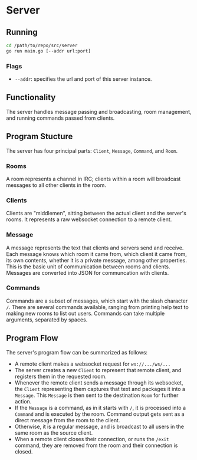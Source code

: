 # Server

## Running

```sh
cd /path/to/repo/src/server
go run main.go [--addr url:port]
```

### Flags

- `--addr`: specifies the url and port of this server instance.

## Functionality

The server handles message passing and broadcasting, room management, and running commands passed from clients.

## Program Stucture

The server has four principal parts: `Client`, `Message`, `Command`, and `Room`.

### Rooms

A room represents a channel in IRC;
clients within a room will broadcast messages to all other clients in the room.

### Clients

Clients are "middlemen", sitting between the actual client and the server's rooms.
It represents a raw websocket connection to a remote client.

### Message

A message represents the text that clients and servers send and receive.
Each message knows which room it came from, which client it came from, its own contents, whether it is a private message, among other properties.
This is the basic unit of communication between rooms and clients.
Messages are converted into JSON for communcation with clients.

### Commands

Commands are a subset of messages, which start with the slash character `/`.
There are several commands available, ranging from printing help text to making new rooms to list out users.
Commands can take multiple arguments, separated by spaces.

## Program Flow

The server's program flow can be summarized as follows:

- A remote client makes a websocket request for `ws://.../ws/...`
- The server creates a new `Client` to represent that remote client, and registers them in the requested room.
- Whenever the remote client sends a message through its websocket, the `Client` representing them captures that text and packages it into a `Message`. This `Message` is then sent to the destination `Room` for further action.
- If the `Message` is a command, as in it starts with `/`, it is processed into a `Command` and is executed by the room. Command output gets sent as a direct message from the room to the client.
- Otherwise, it is a regular message, and is broadcast to all users in the same room as the source client.
- When a remote client closes their connection, or runs the `/exit` command, they are removed from the room and their connection is closed.
